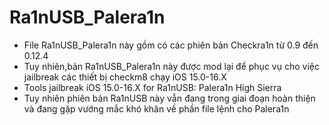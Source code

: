 # Ra1nUSB_Palera1n

- File Ra1nUSB_Palera1n này gồm có các phiên bản Checkra1n từ 0.9 đến 0.12.4
- Tuy nhiên,bản Ra1nUSB_Palera1n này được mod lại để phục vụ cho việc jailbreak các thiết bị checkm8 chạy iOS 15.0-16.X
- Tools jailbreak iOS 15.0-16.X for Ra1nUSB: Palera1n High Sierra
- Tuy nhiên phiên bản Ra1nUSB này vẫn đang trong giai đoạn hoàn thiện và đang gặp vướng mắc khó khăn về phần file lệnh cho Palera1n
